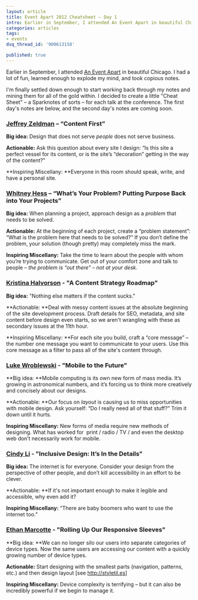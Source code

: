 ```yaml
---
layout: article
title: Event Apart 2012 Cheatsheet – Day 1
intro: Earlier in September, I attended An Event Apart in beautiful Chicago. I learned a lot, and picked out the best of the best to share.
categories: articles
tags:
- events
dsq_thread_id: '900613158'

published: true
---
```


Earlier in September, I attended <a href="http://aneventapart.com">An Event Apart</a> in beautiful Chicago. I had a lot of fun, learned enough to explode my mind, and took copious notes.

I'm finally settled down enough to start working back through my notes and mining them for all of the gold within. I decided to create a little "Cheat Sheet" – a Sparknotes of sorts – for each talk at the conference. The first day's notes are below, and the second day's notes are coming soon.

### [Jeffrey Zeldman](http://zeldman.com) – “Content First”

**Big idea:** Design that does not serve *people* does not serve business.

**Actionable:** Ask this question about every site I design: “Is this site a perfect vessel for its content, or is the site’s “decoration” getting in the way of the content?”

**Inspiring Miscellany: **Everyone in this room should speak, write, and have a personal site.

### <a href="http://whitneyhess.com/">Whitney Hess</a> – “What’s Your Problem? Putting Purpose Back into Your Projects”

**Big idea:** When planning a project, approach design as a *problem* that needs to be solved.

**Actionable:** At the beginning of each project, create a “problem statement”: “What is the problem here that needs to be solved?” If you don’t define the problem, your solution (though pretty) may completely miss the mark.

**Inspiring Miscellany:** Take the time to learn about the people with whom you’re trying to communicate. Get out of your comfort zone and talk to people – *the problem is “out there” – not at your desk.*

### <a href="http://twitter.com/halvorson">Kristina Halvorson</a> - "A Content Strategy Roadmap"

**Big idea:** "Nothing else matters if the content sucks."

**Actionable: **Deal with messy content issues at the absolute beginning of the site development process. Draft details for SEO, metadata, and site content before design even starts, so we aren't wrangling with these as secondary issues at the 11th hour.

**Inspiring Miscellany: **For each site you build, craft a “core message” – the number one message you want to communicate to your users. Use this core message as a filter to pass all of the site's content through.

### <a href="http://www.lukew.com/">Luke Wroblewski</a> - "Mobile to the Future"

**Big idea: **Mobile computing is its own new form of mass media. It’s growing in astronomical numbers, and it’s forcing us to think more creatively and concisely about our designs.

**Actionable: **Our focus on *layout* is causing us to miss opportunities with mobile design. Ask yourself: “Do I really need all of that stuff?” Trim it down until it hurts.

**Inspiring Miscellany:** New forms of media require new methods of designing. What has worked for  print / radio / TV / and even the desktop web don’t necessarily work for mobile.

### <a href="http://cindyli.com/">Cindy Li</a> - "Inclusive Design: It’s In the Details"

**Big idea:** The internet is for everyone. Consider your design from the perspective of other people, and don’t kill accessibility in an effort to be clever.

**Actionable: **If it's not important enough to make it legible and accessible, why even add it?

**Inspiring Miscellany:** “There are baby boomers who want to use the internet too.”

### <a href="http://ethanmarcotte.com/">Ethan Marcotte</a> - "Rolling Up Our Responsive Sleeves"

**Big idea: **We can no longer silo our users into separate categories of device types. Now the same users are accessing our content with a quickly growing number of device types.

**Actionable:** Start designing with the smallest parts (navigation, patterns, etc.) and then design layout [see <a href="http://styletil.es">http://styletil.es</a>]

**Inspiring Miscellany:** Device complexity is terrifying – but it can also be incredibly powerful if we begin to manage it.

